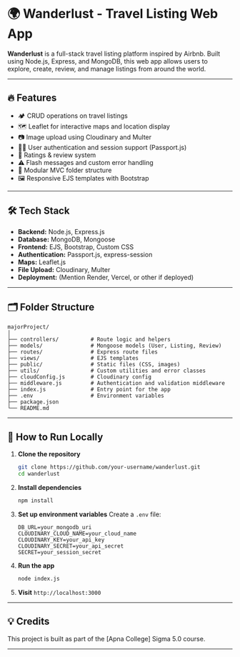 
# 🌍 Wanderlust - Travel Listing Web App

**Wanderlust** is a full-stack travel listing platform inspired by Airbnb. Built using Node.js, Express, and MongoDB, this web app allows users to explore, create, review, and manage listings from around the world.

---

## 🔥 Features

- 🏕️ CRUD operations on travel listings
- 🗺️ Leaflet for interactive maps and location display
- 📷 Image upload using Cloudinary and Multer
- 🧑‍💻 User authentication and session support (Passport.js)
- 🌟 Ratings & review system
- ⚠️ Flash messages and custom error handling
- 🧱 Modular MVC folder structure
- 🖼️ Responsive EJS templates with Bootstrap

---

## 🛠 Tech Stack

- **Backend:** Node.js, Express.js
- **Database:** MongoDB, Mongoose
- **Frontend:** EJS, Bootstrap, Custom CSS
- **Authentication:** Passport.js, express-session
- **Maps:** Leaflet.js
- **File Upload:** Cloudinary, Multer
- **Deployment:** (Mention Render, Vercel, or other if deployed)

---

## 🗂 Folder Structure

```
majorProject/
│
├── controllers/          # Route logic and helpers
├── models/               # Mongoose models (User, Listing, Review)
├── routes/               # Express route files
├── views/                # EJS templates
├── public/               # Static files (CSS, images)
├── utils/                # Custom utilities and error classes
├── cloudConfig.js        # Cloudinary config
├── middleware.js         # Authentication and validation middleware
├── index.js              # Entry point for the app
├── .env                  # Environment variables
├── package.json
└── README.md
```

---

## 🚀 How to Run Locally

1. **Clone the repository**
   ```bash
   git clone https://github.com/your-username/wanderlust.git
   cd wanderlust
   ```

2. **Install dependencies**
   ```bash
   npm install
   ```

3. **Set up environment variables**
   Create a `.env` file:
   ```env
   DB_URL=your_mongodb_uri
   CLOUDINARY_CLOUD_NAME=your_cloud_name
   CLOUDINARY_KEY=your_api_key
   CLOUDINARY_SECRET=your_api_secret
   SECRET=your_session_secret
   ```

4. **Run the app**
   ```bash
   node index.js
   ```

5. **Visit** `http://localhost:3000`

---

## 💡 Credits

This project is built as part of the [Apna College] Sigma 5.0 course.

---
